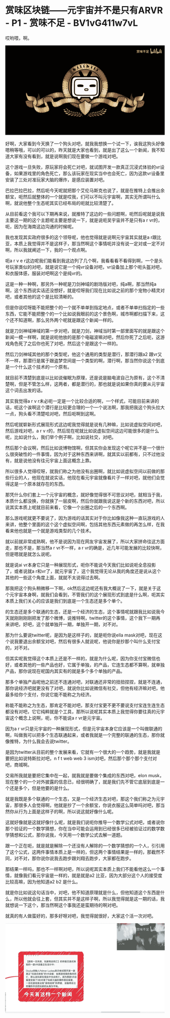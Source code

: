 # 赏味区块链——元宇宙并不是只有ARVR - P1 - 赏味不足 - BV1vG411w7vL

哎哟喂，啊。

![](img/c69199348624daedca08e3c5f4ea4090_1.png)

好啊，大家看到今天换了一个狗头对吧，就我我想换一个试一下，诶我这狗头好像嗯稍等哦，可以的可以的，昨天就是大家也看到，就是出了这么一个新闻，我不知道大家有没有看到，就是说啊我们现在要做一个游戏对吧。

这个游戏一旦失败，原玩家将会死亡对吧，就试图开发一款真正沉浸式体验的vr设备，如果游戏里的角色死亡，那么该玩家在现实当中也会死亡，因为这款vr设备里安装了三处对准玩家大脑的爆炸，是感应装置对吧。

巴拉巴拉巴拉，然后呃今天呢就把那个艾伦马斯克也说了，就是在推特上会推出余额宝，呃然后就整体的一个就是哎我，们可以不叫元宇宙啊，其实无所谓叫什么啊，就说他整个生态呢其实已经布局的呃就比较清楚了。

从目前看这个我可以下期再来说，就推特了这边的一些问题啊，呃然后呢就是说我主要这一期的这个主题呢主要是想说一下，就是说呃吴宇宙并不是只有a r vr的，呃，因为在海南这边沟通的时候呢。

我也发现其实政府很多的这个领导呢，他也觉得就是说啊元宇宙其实就是a r跟比亚，本质上我觉得并不是这样子，那当然啊这个事情呃并没有说一定对或一定不对啊，所以我就阐述一下，我的一个观点啊。

呃a r v e r这边呢我们能看到我这边列了几个啊，我看看看不看得到啊，一个是头号玩家类似的对吧，就是说它是一个纯vr设备对吧，vr设备加上那个呃头盔对吧，和衣服体感，服装对吧啊这个是纯vr的。

这是一种一种啊，那另外一种呢是刀剑神域的剧场版对吧，纯a啊，那当然纯a啊，这个东西说实话还没想好，就是哎呀我们现在比如说之前的那个宠物小精灵对吧，或者其他的这个是比较清晰的。

但是你说哎呀能不能把整个的一个就不单单到指定地点，或者不单单扫指定的一些东西，它能不能把整个的一个比如说我眼前的这个景色啊，城市啊都扫描下来，这个还不知道啊，那么另外两个呢就是跟这个新闻一样的。

就是刀剑神域神域的第一步对吧，就是刀剑，神域当时第一部里面写的就是跟这个新闻一模一样啊，就是说呃他放的是那个电磁波嘛对吧，然后你死了之后呃，这游戏角色死了之后你也死了对吧，然后这个是跟这个一样的。

然后刀剑神域其他的那个类型呢，他这个通用的类型是潜行，那潜行跟a2 跟vr又不一样，那潜行是属于跟盗梦空间是一个类型的啊，潜行啊，那当然你说这个到底是一个什么这个技术的一个原有。

就目前不清楚到底是以比如说催眠为原理，还是说是脑电波自己为原有，这个不清楚啊，但是不管怎么样，这两者，都是潜行的，那也就是说如果你真的要从元宇宙这个词去出发的话。

其实我觉得a r v r未必呃一定是一个比较合适的啊，一个样式，可能目前来讲的话，呃这个诶啊这个潜行是比较更合理的一个一个说法啊，那我把我这个狗头拉大一点，狗头看不清楚哈对吧，然后呃啊到这啊。

然后呢就崭新形式展现形式这边呢我觉得就是说有几种嘛，比如说虚拟空间对吧，然后游戏对吧，a r v r的，然后现在呢就比如说虚拟空间这边可能很多的是什么呢，比如说什么，我们举个例子啊，比如说社交，对吧。

然后那个会议啊，然后比如说博物馆啊，但其实你会发现这个呢它并不是一个很什么很突破性的一件事情，因为对于这种东西来讲啊，就其实以前都有，只不过他没有，就是说他没有往元宇宙上面这概念上靠。

所以很多人觉得哎呀，就我们称之为他没有出圈啊，就比如说虚拟空间以前做的那些行业的人，他现在就说实话，他现在看元宇宙就像看片子一样对吧，就他们会觉得这是一个原本就存在的东西。

那凭什么你们套上一个元宇宙的概念，就好像觉得很不可思议对吧，就相当于我，本质什么都没换，你就换了一层皮啊，然后你就跟我说这是个新的东西对吧，所以说其实本质上呢就目前来看，它像一个出圈之后的一个东西啊。

那么游戏呢就更不要说了，因为游戏的话其实对于你比如像我这种一直玩游戏的人来讲，他整个里面的这个这个虚拟空间啊，包括其他东西元素做的再怎么样，在我看来他也就是一个就是游戏类型的几个技术。

就以前就非常成熟啊，他不是说因为现在网友宇宙发展了，所以大家拼命往这方面走，那也不是，那当然a r vr不一样，a r vr的确是，近几年可能发展的比较快啊，但是嗯就是就怎么说呢。

就是说ai vr本身它只是一种展现形式，呃你不能说今天我们比如说呃全息投影了，或者说就a r和vr了，就元宇宙了，这个我觉得无论从我的角度还是说从这个其他的一些这个角度上面，就就不太说得过去啊。

那我把这个狗头稍微移一下啊，ok然后这边呢还有我大概说了一下，就是关于这个元宇宙本身啊，就我们会看到，不管我们的这个展现形式到底是什么啊，呃其实本质上我们关心的应该是我们到底是一个生态还是多个单个。

的生态还是多个联通的生态，还是一个经济的生态，这个事情呢就跟我比如说我今天就刚刚刚刚把发了那个微博，说推特啊，twitter的这个事情，这个我下一期再来讲吧，好吧，这个就单独开一期，单独开一期，对不对。

那为什么要说twitter呢，是因为是这样子的，就是呃你说ella mask对吧，现在这个说我要退出余额宝对吧，然后有很多人就说呢，他说你是抄那个叫什么支付宝的，对不对。

但其实呢我觉得这个本质上还是不一样的，就是为什么呢，因为你支付宝微信也好，或者其他的一些产品也好，它属于单独，的产品，它连生态都不算啊，就单独产品，那你说现在呢国内其实有的就是多个多个单独的产品。

那多个单独产品呢他之前还不连通对吧，对联通还非常的扭扭捏捏，就是不连通，那你说经济吧就更没有了对吧，就说你比如说微信有社交，但他有经济嘛对吧，他最多给你个支付，你说它能不能称之为经济。

称能不能称之为生态，那肯定不能对吧，那支付宝更不更不要说支付宝连生连生态都没有对吧，它它纯粹就是个工具，那所以说呢其实本质上我觉得你要往真的元宇宙这个概念上说啊，呃，你不能说a r vr是元宇宙。

因为a r vr只是元宇宙的一种展现形式，但是元宇宙本身它应该是一个叫做联通的啊，叫做我可以把多个生态联通起来，或者我就是一个完整的联通的生态，那你就像推特，为什么我会去说twitter。

是因为twitter从目前的整个发展来看，它就有一个很大的一个趋势，就是我就是要把比如说特斯拉对吧，n f t web web 3 ism对吧，然后那个那个那个支付对吧，商城啊。

交易所我就是要把它集中在一起，就我就是要做个集成的东西对吧，elon musk，现在整个的一个对外披露的信息已，经很明确了，就是我们先不管它底层到底是一个还是多个，但是他要的是什么。

就是我既是多个联通的一个生态，又是一个经济生态对吧，那这个我们称之为元宇宙，那很多人会觉得啊，他就是抄了一个余额宝，你说衣服这么简单吗对吧，那当然你从行为上面是这样子的啊，所以说这就好像什么呢。

这就好像就是这就好像什么呢，就是我们说呃你推导一个数学公式对吧，或者说你那个验证的一个数学猜想，你在当中可能会运用到已经很多已经被验证过的数学数学猜想和公式，那你说我，今天用一个数学公式去解一道题。

跟一个正在呃，就是就是解除一个还没有人解除的一个数学猜想的一个人，引引用了这个公式，这两件事情本质上是一样的，但这两个事情结果是一样的，那截然不同，对不对，那你说你说我去跑步跟刘翔去跑步，大家都在跑步。

那结果一样吗，那也不一样啊对吧，所以说呢其实本质上我们不能看他这么一个事情，就像我们看元宇宙是一样的，就是就是a2 比亚，因为大部分这个人的接受度比较高嘛，因为他知道a2 b2 是什么。

就是你比如说这句话当中，对吧，他不知道原理就是什么，但他知道这个东西是什么，所以他就会往上套，但其实并不是这样子啊，所以我觉得就是这一期的话，我就想说一下这个，那当然啊这个事我还是蛮期待的啊对吧。

就真的有人做蛮好的，那多好呀对吧，我觉得就很好，大家这个活一次对吧。

![](img/c69199348624daedca08e3c5f4ea4090_3.png)